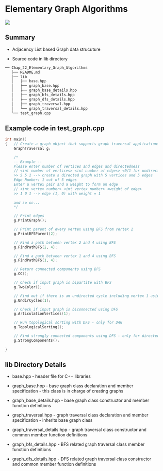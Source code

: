 # Elementary Graph Algorithms
![](https://img.shields.io/badge/C++-blue.svg?style=flat&logo=c%2B%2B)


## Summary

- Adjacency List based Graph data strucuture

- Source code in lib directory


```sh
── Chap_22_Elementary_Graph_Algorithms
   ├── README.md
   ├── lib
   │   ├── base.hpp
   │   ├── graph_base.hpp
   │   ├── graph_base_details.hpp
   │   ├── graph_bfs_details.hpp
   │   ├── graph_dfs_details.hpp
   │   ├── graph_traversal.hpp
   │   └── graph_traversal_details.hpp
   └── test_graph.cpp
```
## Example code in test_graph.cpp

```C++
int main()
{   // Create a graph object that supports graph traversal applications based on BFS and DFS
    GraphTraversal g; 

    /* 
    -- Example --
    Please enter number of vertices and edges and directedness 
    // <int number of vertices> <int number of edges> <0/1 for undirected/directed graph>
    >> 5 5 1 --> create a directed graph with 5 vertices and 5 edges 
    Edge Number: 1 out of 5 edges 
    Enter a vertex pair and a weight to form an edge 
    // <int vertex number> <int vertex number> <weight of edge>
    >> 1 0 1 --> edge (1, 0) with weight = 1
    
    and so on...
    */

    // Print edges
    g.PrintGraph();

    // Print parent of every vertex using BFS from vertex 2
    g.PrintBFSParent(2);

    // Find a path between vertex 2 and 4 using BFS
    g.FindPathBFS(2, 4);

    // Find a path between vertex 1 and 4 using BFS
    g.FindPathBFS(1, 4);

    // Return connected components using BFS
    g.CC();

    // Check if input graph is bipartite with BFS
    g.TwoColor();

    // Find out if there is an undirected cycle including vertex 1 using DFS
    g.UndirCycles(1);

    // Check if input graph is biconnected using DFS
    g.ArticulationVertices(1);

    // Run topological sorting with DFS - only for DAG
    g.TopologicalSorting();

    // Find strongly connected components using DFS - only for directed graphs
    g.StrongComponents();
    
}
```



## lib Directory Details

- base.hpp - header file for C++ libraries

- graph_base.hpp - base graph class declaration and member specification
                 - this class is in charge of creating graphs

- graph_base_details.hpp - base graph class constructor and member function definitions

- graph_traversal.hpp - graph traversal class declaration and member specification - inherits base graph class

- graph_traversal_details.hpp - graph traversal class constructor and common member function definitions

- graph_bfs_details.hpp - BFS related graph traversal class member function definitions

- graph_dfs_details.hpp - DFS related graph traversal class constructor and common member function definitions

